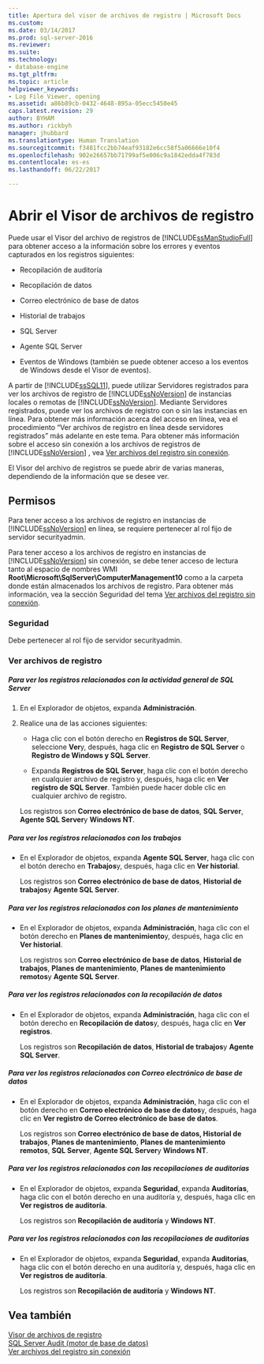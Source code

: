 ```yaml
---
title: Apertura del visor de archivos de registro | Microsoft Docs
ms.custom: 
ms.date: 03/14/2017
ms.prod: sql-server-2016
ms.reviewer: 
ms.suite: 
ms.technology:
- database-engine
ms.tgt_pltfrm: 
ms.topic: article
helpviewer_keywords:
- Log File Viewer, opening
ms.assetid: a86b89cb-0432-4648-895a-05ecc5450e45
caps.latest.revision: 29
author: BYHAM
ms.author: rickbyh
manager: jhubbard
ms.translationtype: Human Translation
ms.sourcegitcommit: f3481fcc2bb74eaf93182e6cc58f5a06666e10f4
ms.openlocfilehash: 902e26657bb71799af5e006c9a1842edda4f783d
ms.contentlocale: es-es
ms.lasthandoff: 06/22/2017

---
```

# <a name="open-log-file-viewer"></a>Abrir el Visor de archivos de registro
  Puede usar el Visor del archivo de registros de [!INCLUDE[ssManStudioFull](../../includes/ssmanstudiofull-md.md)] para obtener acceso a la información sobre los errores y eventos capturados en los registros siguientes:  
  
-   Recopilación de auditoría  
  
-   Recopilación de datos  
  
-   Correo electrónico de base de datos  
  
-   Historial de trabajos  
  
-   SQL Server  
  
-   Agente SQL Server  
  
-   Eventos de Windows (también se puede obtener acceso a los eventos de Windows desde el Visor de eventos).  
  
 A partir de [!INCLUDE[ssSQL11](../../includes/sssql11-md.md)], puede utilizar Servidores registrados para ver los archivos de registro de [!INCLUDE[ssNoVersion](../../includes/ssnoversion-md.md)] de instancias locales o remotas de [!INCLUDE[ssNoVersion](../../includes/ssnoversion-md.md)]. Mediante Servidores registrados, puede ver los archivos de registro con o sin las instancias en línea. Para obtener más información acerca del acceso en línea, vea el procedimiento “Ver archivos de registro en línea desde servidores registrados” más adelante en este tema. Para obtener más información sobre el acceso sin conexión a los archivos de registros de [!INCLUDE[ssNoVersion](../../includes/ssnoversion-md.md)] , vea [Ver archivos del registro sin conexión](../../relational-databases/logs/view-offline-log-files.md).  
  
 El Visor del archivo de registros se puede abrir de varias maneras, dependiendo de la información que se desee ver.  
  
##  <a name="BeforeYouBegin"></a> Permisos  
 Para tener acceso a los archivos de registro en instancias de [!INCLUDE[ssNoVersion](../../includes/ssnoversion-md.md)] en línea, se requiere pertenecer al rol fijo de servidor securityadmin.  
  
 Para tener acceso a los archivos de registro en instancias de [!INCLUDE[ssNoVersion](../../includes/ssnoversion-md.md)] sin conexión, se debe tener acceso de lectura tanto al espacio de nombres WMI **Root\Microsoft\SqlServer\ComputerManagement10** como a la carpeta donde están almacenados los archivos de registro. Para obtener más información, vea la sección Seguridad del tema [Ver archivos del registro sin conexión](../../relational-databases/logs/view-offline-log-files.md).  
  
### <a name="security"></a>Seguridad  
 Debe pertenecer al rol fijo de servidor securityadmin.  
  
### <a name="view-log-files"></a>Ver archivos de registro  
  
##### <a name="to-view-logs-that-are-related-to-general-sql-server-activity"></a>Para ver los registros relacionados con la actividad general de SQL Server  
  
1.  En el Explorador de objetos, expanda **Administración**.  
  
2.  Realice una de las acciones siguientes:  
  
    -   Haga clic con el botón derecho en **Registros de SQL Server**, seleccione **Ver**y, después, haga clic en **Registro de SQL Server** o **Registro de Windows y SQL Server**.  
  
    -   Expanda **Registros de SQL Server**, haga clic con el botón derecho en cualquier archivo de registro y, después, haga clic en **Ver registro de SQL Server**. También puede hacer doble clic en cualquier archivo de registro.  
  
     Los registros son **Correo electrónico de base de datos**, **SQL Server**, **Agente SQL Server**y **Windows NT**.  
  
##### <a name="to-view-logs-that-are-related-to-jobs"></a>Para ver los registros relacionados con los trabajos  
  
-   En el Explorador de objetos, expanda **Agente SQL Server**, haga clic con el botón derecho en **Trabajos**y, después, haga clic en **Ver historial**.  
  
     Los registros son **Correo electrónico de base de datos**, **Historial de trabajos**y **Agente SQL Server**.  
  
##### <a name="to-view-logs-that-are-related-to-maintenance-plans"></a>Para ver los registros relacionados con los planes de mantenimiento  
  
-   En el Explorador de objetos, expanda **Administración**, haga clic con el botón derecho en **Planes de mantenimiento**y, después, haga clic en **Ver historial**.  
  
     Los registros son **Correo electrónico de base de datos**, **Historial de trabajos**, **Planes de mantenimiento**, **Planes de mantenimiento remotos**y **Agente SQL Server**.  
  
##### <a name="to-view-logs-that-are-related-to-data-collection"></a>Para ver los registros relacionados con la recopilación de datos  
  
-   En el Explorador de objetos, expanda **Administración**, haga clic con el botón derecho en **Recopilación de datos**y, después, haga clic en **Ver registros**.  
  
     Los registros son **Recopilación de datos**, **Historial de trabajos**y **Agente SQL Server**.  
  
##### <a name="to-view-logs-that-are-related-to-database-mail"></a>Para ver los registros relacionados con Correo electrónico de base de datos  
  
-   En el Explorador de objetos, expanda **Administración**, haga clic con el botón derecho en **Correo electrónico de base de datos**y, después, haga clic en **Ver registro de Correo electrónico de base de datos**.  
  
     Los registros son **Correo electrónico de base de datos, Historial de trabajos**, **Planes de mantenimiento**, **Planes de mantenimiento remotos**, **SQL Server**, **Agente SQL Server**y **Windows NT**.  
  
##### <a name="to-view-logs-that-are-related-to-audits-collections"></a>Para ver los registros relacionados con las recopilaciones de auditorías  
  
-   En el Explorador de objetos, expanda **Seguridad**, expanda **Auditorías**, haga clic con el botón derecho en una auditoría y, después, haga clic en **Ver registros de auditoría**.  
  
     Los registros son **Recopilación de auditoría** y **Windows NT**.  
  
##### <a name="to-view-logs-that-are-related-to-audits-collections"></a>Para ver los registros relacionados con las recopilaciones de auditorías  
  
-   En el Explorador de objetos, expanda **Seguridad**, expanda **Auditorías**, haga clic con el botón derecho en una auditoría y, después, haga clic en **Ver registros de auditoría**.  
  
     Los registros son **Recopilación de auditoría** y **Windows NT**.  
  
## <a name="see-also"></a>Vea también  
 [Visor de archivos de registro](../../relational-databases/logs/log-file-viewer.md)   
 [SQL Server Audit &#40;motor de base de datos&#41;](../../relational-databases/security/auditing/sql-server-audit-database-engine.md)   
 [Ver archivos del registro sin conexión](../../relational-databases/logs/view-offline-log-files.md)  
  
  
